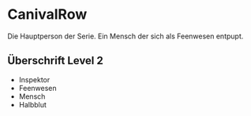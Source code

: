 # CanivalRow
Die Hauptperson der Serie. Ein Mensch der sich als Feenwesen entpupt.
## Überschrift Level 2
* Inspektor
* Feenwesen
* Mensch
* Halbblut
